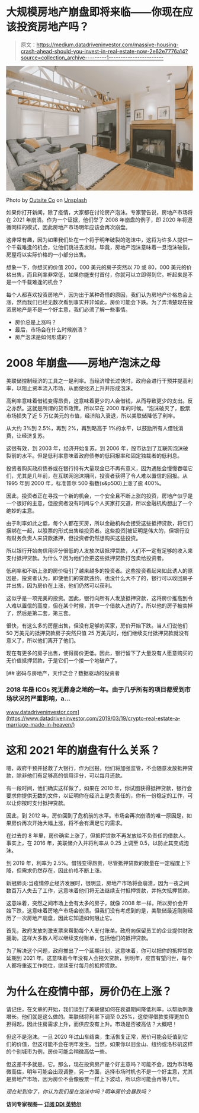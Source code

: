 # 大规模房地产崩盘即将来临——你现在应该投资房地产吗？

> 原文：<https://medium.datadriveninvestor.com/massive-housing-crash-ahead-should-you-invest-in-real-estate-now-2e62e7776a14?source=collection_archive---------1----------------------->

![](img/0107f5ba2bcc5b937ddc0b8da06a997f.png)

Photo by [Outsite Co](https://unsplash.com/@outsite?utm_source=medium&utm_medium=referral) on [Unsplash](https://unsplash.com?utm_source=medium&utm_medium=referral)

如果你打开新闻，除了疫情，大家都在讨论房产泡沫。专家警告说，房地产市场将在 2021 年崩溃。作为一个证据，他们举了 2008 年崩盘的例子，即 2020 年将遵循同样的模式，因此房地产市场明年应该会再次崩盘。

这非常有趣，因为如果我们处在一个将于明年破裂的泡沫中，这将为许多人提供一个千载难逢的机会，让他们跳进去发财。毕竟，房地产泡沫意味着一旦泡沫破裂，房屋将以实际价格的一小部分出售。

想象一下，你想买的价值 200，000 美元的房子突然以 70 或 80，000 美元的价格出售，而且利率非常低，如果你能支付首付，你就可以立即得到它。听起来是不是一个千载难逢的机会？

每个人都喜欢投资房地产，因为出于某种奇怪的原因，我们认为房地产价格总会上涨，然而我们已经无数次看到事实并非如此，房价可能会下跌。为了弄清楚现在投资房地产是不是一个好主意，我们必须了解一些事情。

*   房价总是上涨吗？
*   最后，市场会在什么时候崩溃？
*   房产泡沫是如何形成的？

# 2008 年崩盘——房地产泡沫之母

美联储控制经济的工具之一是利率。当经济增长过快时，政府会进行干预并提高利率，以阻止资本流入市场，从而使经济上升并形成泡沫。

高利率意味着借钱变得昂贵，这意味着更少的人会借钱，从而导致更少的支出。反之亦然。这就是所谓的货币政策。所以早在 2000 年的时候。“泡沫破灭了，股票市场损失了近 5 万亿美元的市值，经济陷入衰退，所以美联储降低了利率。

从大约 3%到 2.5%，再到 2%，再到略高于 1%的水平，以鼓励所有人借钱消费，让经济复苏。

这很有效，到 2003 年，经济开始复苏，到 2006 年，股市达到了互联网泡沫破裂前的水平。但是低利率意味着政府债券的低回报率和固定独裁者的低利息。

投资者购买政府债券或在银行持有大量现金已不再有意义，因为通胀会慢慢吞噬它们，尤其是几年前，在互联网泡沫期间，投资者获得了令人难以置信的回报。从 1995 年到 2000 年，标准普尔 500 指数(s&p500)上涨了逾 400%。

因此，投资者正在寻找一个新的机会，一个安全且不断上涨的投资，房地产似乎是一个很好的主意，但投资者没有时间与个人买家打交道，所以金融机构想出了一个绝妙的主意。

由于利率如此之低，每个人都在买房，所以金融机构会接受这些抵押贷款，将它们捆绑在一起，以股票的形式出售给投资者。这些投资[被证明是伟大的，但银行没有财务负责人来贷款抵押，但投资者仍然想购买这些投资。

所以银行开始向信用评分很低的人发放次级抵押贷款，人们不一定有足够的收入来支付抵押贷款。为什么？因为他们会把这些抵押贷款打包卖给投资者。

低利率和不断上涨的房价吸引了越来越多的投资者。这些投资看起来如此诱人的原因是，投资者认为，即使他们的贷款违约，也没什么大不了的，银行可以收回房子并出售，因为房价在上涨，他们仍然可以获利。

这似乎是一项完美的投资。因此，银行向所有人发放抵押贷款，这将房价推高到令人难以置信的高度，但在某个时候，其中一个借款人违约了。所以他的房子被卖掉了，然后是第二套，第三套。

很快，有这么多的房屋出售，但没有足够的买家，房价开始下跌。当人们说他们 50 万美元的抵押贷款房子突然只值 25 万美元时，他们继续支付抵押贷款就没有意义了，所以他们离开了他们。

现在有更多的房子出售，使得房价更低。因此，银行留下了大量没有人愿意购买的无价值抵押贷款，于是它们一个接一个地破产了。

[](https://www.datadriveninvestor.com/2019/03/19/crypto-real-estate-a-marriage-made-in-heaven/) [## 密码与房地产，天作之合？数据驱动的投资者

### 2018 年是 ICOs 死无葬身之地的一年。由于几乎所有的项目都受到市场状况的严重影响，a…

www.datadriveninvestor.com](https://www.datadriveninvestor.com/2019/03/19/crypto-real-estate-a-marriage-made-in-heaven/) 

# 这和 2021 年的崩盘有什么关系？

嗯，政府干预并拯救了大银行，作为回报，他们将加强监管，不会随意发放抵押贷款，除非他们有足够高的信用评分，可以每月还款。

有一段时间，他们确实这样做了，如果在 2010 年，你试图获得抵押贷款，银行会要求你提供无数的文件，以证明你在经济上是负责任的，你有一份稳定的工作，可以让你按时支付抵押贷款。

因此，到 2012 年，房价回到了危机前的水平。市场会再次崩溃的唯一原因是，如果房价再次开始大幅上涨，将不会有满足它的需求。

在过去的 8 年里，房价确实上涨了，但抵押贷款不再发放给不负责任的借款人。事实上，在 2016 年，美联储介入并将利率从 0.25 上调至 0.5，以防止其变成泡沫。

到 2019 年，利率为 2.5%。借钱变得昂贵，尽管抵押贷款的数量在一定程度上下降，但需求仍然存在，因此价格不断上涨。

新冠肺炎:当疫情停止经济发展时，很明显，房地产市场将会崩溃，因为一夜之间数百万人失去了工作，这意味着他们将无法继续支付抵押贷款，并拖欠抵押贷款。

这意味着，突然之间市场上会有太多的房子，就像 2008 年一样，所以房价会开始下跌，这意味着房地产市场会崩溃。但我们没有考虑到的是，美联储最近刚刚经历了一次房地产崩盘，因此它知道如何阻止它。

首先，政府发放刺激支票来帮助每个人支付账单。政府向保留员工的企业提供财政援助，这样大多数人可以继续支付账单，包括他们的抵押贷款。

为了解决这个问题，政府推出了一个延期计划，这意味着，你可以把你的抵押贷款延期到 2021 年。这意味着今年没有人会拖欠贷款，到明年，疫苗有望问世，每个人都将重返工作岗位，继续支付每月的抵押贷款。

# 为什么在疫情中部，房价仍在上涨？

请记住，在文章的开始，我们谈到了美联储如何在衰退期间降低利率，以帮助刺激增长。他们就是这么做的。美联储将利率下调至 0.25%，这使得借款变得更加负担得起，因此住房需求上升，而供应没有上升。市场是否被高估？大概吧！

但这不是泡沫。一旦 2020 年过山车结束，生活恢复正常，房价可能会贬值到它们的价值，但这可能不会在明年发生。当然，如果你以旧金山、纽约或洛杉矶这样的个别城市为例，房价可能会稍微高估一些。

但这差不多就是。它。那么，现在投资房产是个好主意吗？可能不会，因为市场略微高估，明年可能会出现调整，另一方面，选择市场时机也不是一个好主意，尤其是房地产市场，因为房价不会像股票一样上下波动，所以你可能会再等几年。

*现在轮到你了，你认为我们是在泡沫中吗？明年房价会暴跌吗？*

**访问专家视图—** [**订阅 DDI 英特尔**](https://datadriveninvestor.com/ddi-intel)